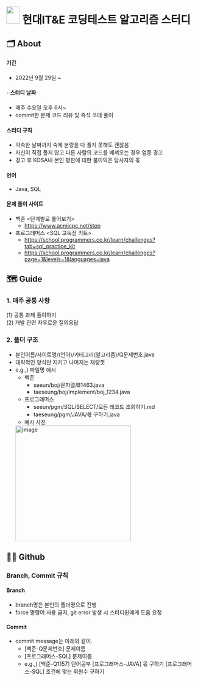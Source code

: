 
# <img src="https://static.wikia.nocookie.net/arendelle/images/d/d2/Olaf.png/revision/latest?cb=20151103113103&path-prefix=ko" width="35" height="45"/> 현대IT&E 코딩테스트 알고리즘 스터디 </br>
  
## 🗂 About </br>
#### 기간 
  - 2022년 9월 29일 ~
#### - 스터디 날짜 
  - 매주 수요일 오후 6시~
  - commit한 문제 코드 리뷰 및 즉석 코테 풀이
#### 스터디 규칙
  - 약속한 날짜까지 숙제 분량을 다 풀지 못해도 괜찮음
  - 자신이 직접 풀지 않고 다른 사람의 코드를 베껴오는 경우 엄중 경고
  - 경고 후 KOSA내 본인 평판에 대한 불이익은 당사자의 몫

#### 언어
  - Java, SQL
#### 문제 풀이 사이트
  - 백준 <단계별로 풀어보기>  
    - https://www.acmicpc.net/step
  - 프로그래머스 <SQL 고득점 키트> 
    - https://school.programmers.co.kr/learn/challenges?tab=sql_practice_kit
    - https://school.programmers.co.kr/learn/challenges?page=1&levels=1&languages=java
  
  
## 🗺 Guide </br>
### 1. 매주 공통 사항
(1) 공통 과제 풀이하기  
(2) 개발 관련 자유로운 질의응답
  
### 2. 폴더 구조
- 본인이름/사이트명/(언어)/카테고리(알고리즘)/Q문제번호.java
- 대략적인 양식만 지키고 나머지는 재량껏
- e.g.,) 파일명 예시
  - 백준
    - seeun/boj/문자열/B1463.java
    - taeseung/boj/implement/boj_1234.java
  - 프로그래머스
    - seeun/pgm/SQL/SELECT/모든 레코드 조회하기.md
    - taeseung/pgm/JAVA/몫 구하기.java
  - 예시 사진
  <img width="303" alt="image" src="https://user-images.githubusercontent.com/96964263/195966098-4ee10c02-907e-4de5-8bea-ce24f303c56c.png">

## 👨‍💻 Github </br>
  
  ### Branch, Commit 규칙  
  
  #### Branch  
  - branch명은 본인의 폴더명으로 진행
  - force 명령어 사용 금지, git error 발생 시 스터디원에게 도움 요청
    
  #### Commit
  - commit message는 아래와 같이.
    - [백준-Q문제번호] 문제이름
    - [프로그래머스-SQL] 문제이름
    - e.g.,) [백준-Q1157] 단어공부
             [프로그래머스-JAVA] 몫 구하기
             [프로그래머스-SQL] 조건에 맞는 회원수 구하기 
     
    
